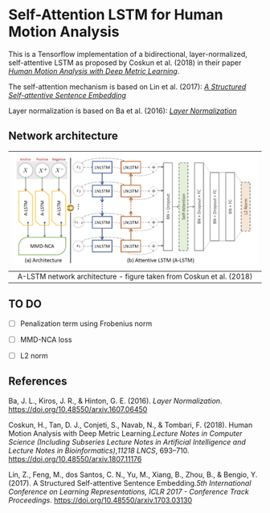 # Self-Attention LSTM for Human Motion Analysis

This is a Tensorflow implementation of a bidirectional, layer-normalized, self-attentive LSTM as proposed by Coskun et al. (2018) in their paper [_Human Motion Analysis with Deep Metric Learning_](https://arxiv.org/abs/1807.11176v2).

The self-attention mechanism is based on Lin et al. (2017): [_A Structured Self-attentive Sentence Embedding_](https://arxiv.org/abs/1703.03130v1)

Layer normalization is based on Ba et al. (2016): [_Layer Normalization_](https://arxiv.org/abs/1607.06450v1)


## Network architecture
| ![alt text](/img/architecture.png) |
|:--:|
| A-LSTM network architecture - figure taken from Coskun et al. (2018) |


## TO DO
- [ ] Penalization term using Frobenius norm
- [ ] MMD-NCA loss
- [ ] L2 norm


## References
Ba, J. L., Kiros, J. R., & Hinton, G. E. (2016). _Layer Normalization_. https://doi.org/10.48550/arxiv.1607.06450

Coskun, H., Tan, D. J., Conjeti, S., Navab, N., & Tombari, F. (2018). Human Motion Analysis with Deep Metric Learning._Lecture Notes in Computer Science (Including Subseries Lecture Notes in Artificial Intelligence and Lecture Notes in Bioinformatics)_,_11218 LNCS_, 693–710. https://doi.org/10.48550/arxiv.1807.11176

Lin, Z., Feng, M., dos Santos, C. N., Yu, M., Xiang, B., Zhou, B., & Bengio, Y. (2017). A Structured Self-attentive Sentence Embedding._5th International Conference on Learning Representations, ICLR 2017 - Conference Track Proceedings_. https://doi.org/10.48550/arxiv.1703.03130